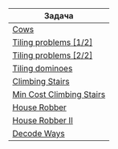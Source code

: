 | Задача |
| ------- |
| [Cows](https://www.youtube.com/watch?v=_tur2nPkIKo&list=PLDV1Zeh2NRsAsbafOroUBnNV8fhZa7P4u) |
| [Tiling problems [1/2]](https://www.youtube.com/watch?v=gQszF5qdZ-0&list=PLDV1Zeh2NRsAsbafOroUBnNV8fhZa7P4u&index=2) |
| [Tiling problems [2/2]](https://www.youtube.com/watch?v=L1x3an2pl3U&list=PLDV1Zeh2NRsAsbafOroUBnNV8fhZa7P4u&index=3) |
| [Tiling dominoes](https://www.youtube.com/watch?v=yn2jnmlepY8&list=PLDV1Zeh2NRsAsbafOroUBnNV8fhZa7P4u&index=4) |
| [Climbing Stairs](https://leetcode.com/problems/climbing-stairs/submissions/) |
| [Min Cost Climbing Stairs](https://leetcode.com/problems/min-cost-climbing-stairs/description/) |
| [House Robber](https://leetcode.com/problems/house-robber/description/) |
| [House Robber II](https://leetcode.com/problems/house-robber-ii/description/) |
| [Decode Ways](https://leetcode.com/problems/decode-ways/description/) |